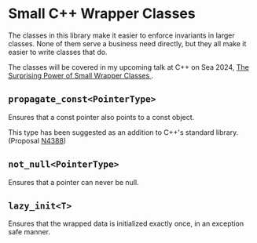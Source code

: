 # Small C++ Wrapper Classes

The classes in this library make it easier to enforce invariants in larger classes.
None of them serve a business need directly, but they all make it easier to write classes that do.

The classes will be covered in my upcoming talk at C++ on Sea 2024, [The Surprising Power of Small Wrapper Classes
](https://cpponsea.uk/2024/sessions/the-surprising-power-of-small-wrapper-classes.html).

## `propagate_const<PointerType>`

Ensures that a const pointer also points to a const object.

This type has been suggested as an addition to C++'s standard library. (Proposal [N4388](https://www.open-std.org/jtc1/sc22/wg21/docs/papers/2015/n4388.html))

## `not_null<PointerType>`

Ensures that a pointer can never be null.

## `lazy_init<T>`

Ensures that the wrapped data is initialized exactly once, in an exception safe manner.
